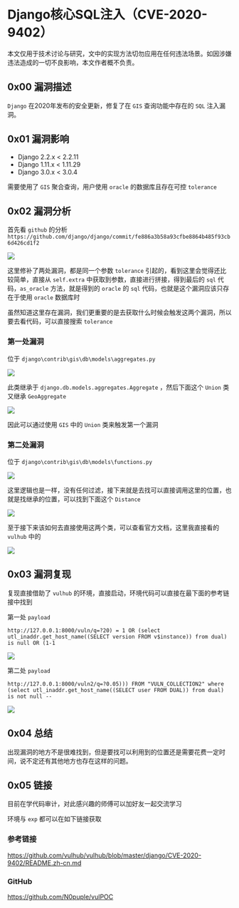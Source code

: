 # Django核心SQL注入（CVE-2020-9402）

本文仅用于技术讨论与研究，文中的实现方法切勿应用在任何违法场景。如因涉嫌违法造成的一切不良影响，本文作者概不负责。

## 0x00 漏洞描述

`Django` 在2020年发布的安全更新，修复了在 `GIS` 查询功能中存在的 `SQL` 注入漏洞。

## 0x01 漏洞影响

- Django 2.2.x < 2.2.11
- Django 1.11.x < 1.11.29
- Django 3.0.x < 3.0.4

需要使用了 `GIS` 聚合查询，用户使用 `oracle` 的数据库且存在可控 `tolerance` 

## 0x02 漏洞分析

首先看 `github` 的分析  `https://github.com/django/django/commit/fe886a3b58a93cfbe8864b485f93cb6d426cd1f2`

![](https://gitee.com/N0puple/picgo/raw/master/img/20220921205621.png)

这里修补了两处漏洞，都是同一个参数 `tolerance` 引起的，看到这里会觉得还比较简单，直接从 `self.extra` 中获取到参数，直接进行拼接，得到最后的 `sql` 代码，`as_oracle` 方法，就是得到的 `oracle` 的 `sql` 代码，也就是这个漏洞应该只存在于使用 `oracle` 数据库时

虽然知道这里存在漏洞，我们更重要的是去获取什么时候会触发这两个漏洞，所以要去看代码，可以直接搜索 `tolerance`

### 第一处漏洞

位于 `django\contrib\gis\db\models\aggregates.py`

![](https://gitee.com/N0puple/picgo/raw/master/img/20220921210237.png)

此类继承于 `django.db.models.aggregates.Aggregate` ，然后下面这个 `Union` 类又继承 `GeoAggregate` 

![](https://gitee.com/N0puple/picgo/raw/master/img/20220921210544.png)

因此可以通过使用 `GIS` 中的 `Union` 类来触发第一个漏洞

### 第二处漏洞

位于 `django\contrib\gis\db\models\functions.py`

![](https://gitee.com/N0puple/picgo/raw/master/img/20220921211016.png)

这里逻辑也是一样，没有任何过滤，接下来就是去找可以直接调用这里的位置，也就是找继承的位置，可以找到下面这个 `Distance`

![](https://gitee.com/N0puple/picgo/raw/master/img/20220921211202.png)

至于接下来该如何去直接使用这两个类，可以查看官方文档，这里我直接看的 `vulhub` 中的

![](https://gitee.com/N0puple/picgo/raw/master/img/20220921211336.png)



## 0x03 漏洞复现

复现直接借助了 `vulhub` 的环境，直接启动，环境代码可以直接在最下面的参考链接中找到

第一处 `payload`

```
http://127.0.0.1:8000/vuln/q=?20) = 1 OR (select utl_inaddr.get_host_name((SELECT version FROM v$instance)) from dual) is null OR (1-1
```

![](https://gitee.com/N0puple/picgo/raw/master/img/image-20220921212748553.png)

第二处 `payload`

```
http://127.0.0.1:8000/vuln2/q=?0.05))) FROM "VULN_COLLECTION2" where (select utl_inaddr.get_host_name((SELECT user FROM DUAL)) from dual) is not null --
```

![](https://gitee.com/N0puple/picgo/raw/master/img/image-20220921212404303.png)



## 0x04 总结

出现漏洞的地方不是很难找到，但是要找可以利用到的位置还是需要花费一定时间，说不定还有其他地方也存在这样的问题。

## 0x05 链接

目前在学代码审计，对此感兴趣的师傅可以加好友一起交流学习

环境与 `exp` 都可以在如下链接获取

### 参考链接

https://github.com/vulhub/vulhub/blob/master/django/CVE-2020-9402/README.zh-cn.md

### GitHub

https://github.com/N0puple/vulPOC



